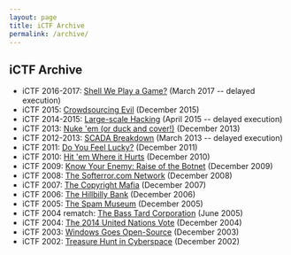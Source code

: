 ```yaml
---
layout: page
title: iCTF Archive
permalink: /archive/
---
```



iCTF Archive
------------

* iCTF 2016-2017: [Shell We Play a Game?](archive/ictf_2016-2017.md) (March 2017 -- delayed execution)
* iCTF 2015: [Crowdsourcing Evil](ictf_2015.md) (December 2015)
* iCTF 2014-2015: [Large-scale Hacking](ictf_2014-2015.md) (April 2015 -- delayed execution)
* iCTF 2013: [Nuke 'em (or duck and cover!)](ictf_2013.md) (December 2013)
* iCTF 2012-2013: [SCADA Breakdown](ictf_2012-2013.md) (March 2013 -- delayed execution)
* iCTF 2011: [Do You Feel Lucky?](ictf_2011.md) (December 2011)
* iCTF 2010: [Hit 'em Where it Hurts](ictf_2010.md) (December 2010)
* iCTF 2009: [Know Your Enemy: Raise of the Botnet](ictf_2009.md) (December 2009)
* iCTF 2008: [The Softerror.com Network](ictf_2008.md) (December 2008)
* iCTF 2007: [The Copyright Mafia](ictf_2007.md) (December 2007)
* iCTF 2006: [The Hillbilly Bank](ictf_2006.md) (December 2006)
* iCTF 2005: [The Spam Museum](ictf_2005.md) (December 2005)
* iCTF 2004 rematch: [The Bass Tard Corporation](ictf_2004-2005.md) (June 2005)
* iCTF 2004: [The 2014 United Nations Vote](ictf_2004.md) (December 2004)
* iCTF 2003: [Windows Goes Open-Source](ictf_2003.md) (December 2003)
* iCTF 2002: [Treasure Hunt in Cyberspace](ictf_2002.md) (December 2002)
